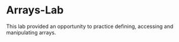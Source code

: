 # Arrays-Lab
This lab provided an opportunity to practice defining, accessing and manipulating arrays.
